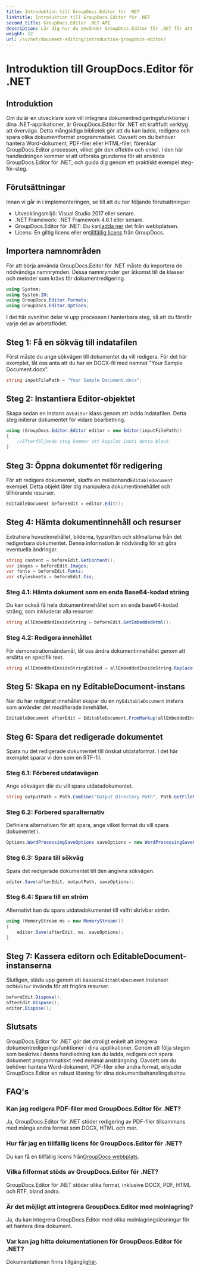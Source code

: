 ```yaml
---
title: Introduktion till GroupDocs.Editor för .NET
linktitle: Introduktion till GroupDocs.Editor för .NET
second_title: GroupDocs.Editor .NET API
description: Lär dig hur du använder GroupDocs.Editor för .NET för att redigera dokument programmatiskt med denna detaljerade steg-för-steg-guide.
weight: 12
url: /sv/net/document-editing/introduction-groupdocs-editor/
---
```


# Introduktion till GroupDocs.Editor för .NET

## Introduktion 
Om du är en utvecklare som vill integrera dokumentredigeringsfunktioner i dina .NET-applikationer, är GroupDocs.Editor för .NET ett kraftfullt verktyg att överväga. Detta mångsidiga bibliotek gör att du kan ladda, redigera och spara olika dokumentformat programmatiskt. Oavsett om du behöver hantera Word-dokument, PDF-filer eller HTML-filer, förenklar GroupDocs.Editor processen, vilket gör den effektiv och enkel. I den här handledningen kommer vi att utforska grunderna för att använda GroupDocs.Editor för .NET, och guida dig genom ett praktiskt exempel steg-för-steg.
## Förutsättningar
Innan vi går in i implementeringen, se till att du har följande förutsättningar:
- Utvecklingsmiljö: Visual Studio 2017 eller senare.
- .NET Framework: .NET Framework 4.6.1 eller senare.
-  GroupDocs.Editor för .NET: Du kan[ladda ner](https://releases.groupdocs.com/editor/net/) det från webbplatsen.
-  Licens: En giltig licens eller en[tillfällig licens](https://purchase.groupdocs.com/temporary-license/) från GroupDocs.
## Importera namnområden
För att börja använda GroupDocs.Editor för .NET måste du importera de nödvändiga namnrymden. Dessa namnrymder ger åtkomst till de klasser och metoder som krävs för dokumentredigering.
```csharp
using System;
using System.IO;
using GroupDocs.Editor.Formats;
using GroupDocs.Editor.Options;
```

I det här avsnittet delar vi upp processen i hanterbara steg, så att du förstår varje del av arbetsflödet.
## Steg 1: Få en sökväg till indatafilen
Först måste du ange sökvägen till dokumentet du vill redigera. För det här exemplet, låt oss anta att du har en DOCX-fil med namnet "Your Sample Document.docx".
```csharp
string inputFilePath = "Your Sample Document.docx";
```
## Steg 2: Instantiera Editor-objektet
 Skapa sedan en instans av`Editor` klass genom att ladda indatafilen. Detta steg initierar dokumentet för vidare bearbetning.
```csharp
using (GroupDocs.Editor.Editor editor = new Editor(inputFilePath))
{
    //Efterföljande steg kommer att kapslas inuti detta block
}
```
## Steg 3: Öppna dokumentet för redigering
 För att redigera dokumentet, skaffa en mellanhand`EditableDocument` exempel. Detta objekt låter dig manipulera dokumentinnehållet och tillhörande resurser.
```csharp
EditableDocument beforeEdit = editor.Edit();
```
## Steg 4: Hämta dokumentinnehåll och resurser
Extrahera huvudinnehållet, bilderna, typsnitten och stilmallarna från det redigerbara dokumentet. Denna information är nödvändig för att göra eventuella ändringar.
```csharp
string content = beforeEdit.GetContent();
var images = beforeEdit.Images;
var fonts = beforeEdit.Fonts;
var stylesheets = beforeEdit.Css;
```
### Steg 4.1: Hämta dokument som en enda Base64-kodad sträng
Du kan också få hela dokumentinnehållet som en enda base64-kodad sträng, som inkluderar alla resurser.
```csharp
string allEmbeddedInsideString = beforeEdit.GetEmbeddedHtml();
```
### Steg 4.2: Redigera innehållet
För demonstrationsändamål, låt oss ändra dokumentinnehållet genom att ersätta en specifik text.
```csharp
string allEmbeddedInsideStringEdited = allEmbeddedInsideString.Replace("Subtitle", "Edited subtitle");
```
## Steg 5: Skapa en ny EditableDocument-instans
 När du har redigerat innehållet skapar du en ny`EditableDocument` instans som använder det modifierade innehållet.
```csharp
EditableDocument afterEdit = EditableDocument.FromMarkup(allEmbeddedInsideStringEdited, null);
```
## Steg 6: Spara det redigerade dokumentet
Spara nu det redigerade dokumentet till önskat utdataformat. I det här exemplet sparar vi den som en RTF-fil.
### Steg 6.1: Förbered utdatavägen
Ange sökvägen där du vill spara utdatadokumentet.
```csharp
string outputPath = Path.Combine("Output Directory Path", Path.GetFileNameWithoutExtension(inputFilePath) + ".rtf");
```
### Steg 6.2: Förbered sparalternativ
Definiera alternativen för att spara, ange vilket format du vill spara dokumentet i.
```csharp
Options.WordProcessingSaveOptions saveOptions = new WordProcessingSaveOptions(WordProcessingFormats.Rtf);
```
### Steg 6.3: Spara till sökväg
Spara det redigerade dokumentet till den angivna sökvägen.
```csharp
editor.Save(afterEdit, outputPath, saveOptions);
```
### Steg 6.4: Spara till en ström
Alternativt kan du spara utdatadokumentet till valfri skrivbar ström.
```csharp
using (MemoryStream ms = new MemoryStream())
{
    editor.Save(afterEdit, ms, saveOptions);
}
```
## Steg 7: Kassera editorn och EditableDocument-instanserna
 Slutligen, städa upp genom att kassera`EditableDocument` instanser och`Editor` invända för att frigöra resurser.
```csharp
beforeEdit.Dispose();
afterEdit.Dispose();
editor.Dispose();
```

## Slutsats
GroupDocs.Editor för .NET gör det otroligt enkelt att integrera dokumentredigeringsfunktioner i dina applikationer. Genom att följa stegen som beskrivs i denna handledning kan du ladda, redigera och spara dokument programmatiskt med minimal ansträngning. Oavsett om du behöver hantera Word-dokument, PDF-filer eller andra format, erbjuder GroupDocs.Editor en robust lösning för dina dokumentbehandlingsbehov.
## FAQ's
### Kan jag redigera PDF-filer med GroupDocs.Editor för .NET?
Ja, GroupDocs.Editor för .NET stöder redigering av PDF-filer tillsammans med många andra format som DOCX, HTML och mer.
### Hur får jag en tillfällig licens för GroupDocs.Editor för .NET?
 Du kan få en tillfällig licens från[GroupDocs webbplats](https://purchase.groupdocs.com/temporary-license/).
### Vilka filformat stöds av GroupDocs.Editor för .NET?
GroupDocs.Editor för .NET stöder olika format, inklusive DOCX, PDF, HTML och RTF, bland andra.
### Är det möjligt att integrera GroupDocs.Editor med molnlagring?
Ja, du kan integrera GroupDocs.Editor med olika molnlagringslösningar för att hantera dina dokument.
### Var kan jag hitta dokumentationen för GroupDocs.Editor för .NET?
Dokumentationen finns tillgänglig[här](https://tutorials.groupdocs.com/editor/net/).